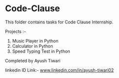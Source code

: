 # Code-Clause
This folder contains tasks for Code Clause Internship.

Projects :-
  1) Music Player in Python
  2) Calculator in Python
  3) Speed Typing Test in Python


Completed by
Ayush Tiwari

linkedin ID Link:- www.linkedin.com/in/ayush-tiwari02
